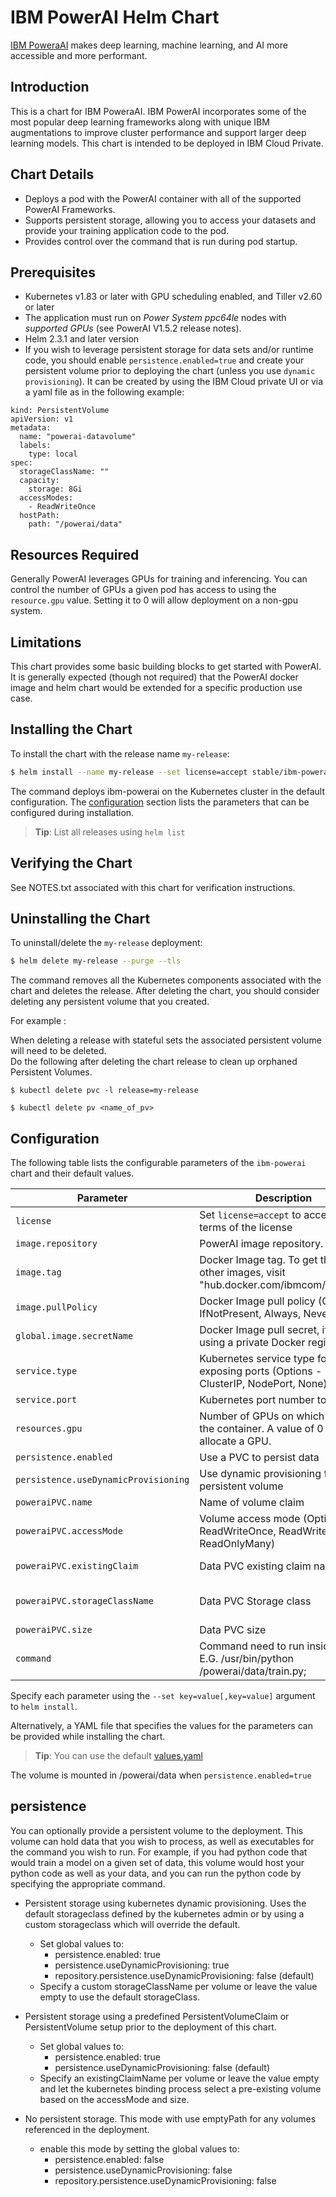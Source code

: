 [//]: # (Licensed Materials - Property of IBM)
[//]: # (5737-E67)
[//]: # (\(C\) Copyright IBM Corporation 2018 All Rights Reserved.)
[//]: # (US Government Users Restricted Rights - Use, duplication or)
[//]: # (disclosure restricted by GSA ADP Schedule Contract with IBM Corp.)


# IBM PowerAI Helm Chart

[IBM PoweraAI](https://developer.ibm.com/linuxonpower/deep-learning-powerai/) makes deep learning, machine learning, and AI more accessible and more performant.

## Introduction

This is a chart for IBM PoweraAI. IBM PowerAI incorporates some of the most popular deep learning frameworks along with unique IBM augmentations to improve cluster performance and support larger deep learning models. This chart is intended to be deployed in IBM Cloud Private.


## Chart Details

- Deploys a pod with the PowerAI container with all of the supported PowerAI Frameworks.
- Supports persistent storage, allowing you to access your datasets and provide your training application code to the pod.
- Provides control over the command that is run during pod startup.

## Prerequisites

- Kubernetes v1.83 or later with GPU scheduling enabled, and Tiller v2.60 or later
- The application must run on *Power System ppc64le* nodes with *supported GPUs* (see PowerAI V1.5.2 release notes).  
- Helm 2.3.1 and later version
- If you wish to leverage persistent storage for data sets and/or runtime code, you should enable `persistence.enabled=true` and create your persistent volume prior to deploying the chart (unless you use `dynamic provisioning`).  It can be created by using the IBM Cloud private UI or via a yaml file as in the following example:

```
kind: PersistentVolume
apiVersion: v1
metadata:
  name: "powerai-datavolume"
  labels:
    type: local
spec:
  storageClassName: ""
  capacity:
    storage: 8Gi
  accessModes:
    - ReadWriteOnce
  hostPath:
    path: "/powerai/data"

```
## Resources Required

Generally PowerAI leverages GPUs for training and inferencing.  You can control the number of GPUs a given pod has access to using the `resource.gpu` value.  Setting it to 0 will allow deployment on a non-gpu system.


## Limitations

This chart provides some basic building blocks to get started with PowerAI.  It is generally expected (though not required) that the PowerAI docker image and helm chart would be extended for a specific production use case.


## Installing the Chart

To install the chart with the release name `my-release`:

```bash
$ helm install --name my-release --set license=accept stable/ibm-powerai --tls
```

The command deploys ibm-powerai on the Kubernetes cluster in the default configuration. The [configuration](#configuration) section lists the parameters that can be configured during installation.

> **Tip**: List all releases using `helm list`

## Verifying the Chart
See NOTES.txt associated with this chart for verification instructions.

## Uninstalling the Chart

To uninstall/delete the `my-release` deployment:

```bash
$ helm delete my-release --purge --tls 
```

The command removes all the Kubernetes components associated with the chart and deletes the release. After deleting the chart, you should consider deleting any persistent volume that you created.

For example :

When deleting a release with stateful sets the associated persistent volume will need to be deleted.  
Do the following after deleting the chart release to clean up orphaned Persistent Volumes.


```console
$ kubectl delete pvc -l release=my-release
``` 
```console
$ kubectl delete pv <name_of_pv>
``` 

## Configuration
The following table lists the configurable parameters of the `ibm-powerai` chart and their default values.

| Parameter                        | Description                                     | Default                                                    |
| -------------------------------- | ----------------------------------------------- | ---------------------------------------------------------- |
| `license`                        | Set `license=accept` to accept the terms of the license | `Not accepted`                                     |
| `image.repository`               | PowerAI image repository.          | `hub.docker.com/ibmcom/powerai`                       |
| `image.tag`                      | Docker Image tag. To get the tag of other images, visit "hub.docker.com/ibmcom/powerai"                                    | `1.5.2-all-ubuntu16.04`                                                        |
| `image.pullPolicy`               | Docker Image pull policy (Options - IfNotPresent, Always, Never)                              | `IfNotPresent`                                             |
| `global.image.secretName`               | Docker Image pull secret, if you are using a private Docker registry | `nil`                                        |
| `service.type`                   | Kubernetes service type for exposing ports (Options - ClusterIP, NodePort, None)       | `nil`                                  |
| `service.port`                   | Kubernetes port number to expose       | `nil`                                  |
| `resources.gpu`          | Number of GPUs on which to run the container. A value of 0 will not allocate a GPU.  | `1`                                                   |
| `persistence.enabled`       | Use a PVC to persist data | `false`                                              |
| `persistence.useDynamicProvisioning`        | Use dynamic provisioning for persistent volume | `false`                                                 |
| `poweraiPVC.name`        | Name of volume claim | `datavolume`                                                 |
| `poweraiPVC.accessMode`        | Volume access mode (Options: ReadWriteOnce, ReadWriteMany, ReadOnlyMany) | `ReadWriteOnce`                                                 |
| `poweraiPVC.existingClaim`        | Data PVC existing claim name | nil (will create a new claim by default)                                                 |
| `poweraiPVC.storageClassName`     | Data PVC Storage class | nil (uses default cluster storage class for dynamic provisioning)                                            |
| `poweraiPVC.size`              | Data PVC size                          | `8Gi`                                        |
| `command`              | Command need to run inside pod. E.G. /usr/bin/python /powerai/data/train.py;                           | `nil` 

Specify each parameter using the `--set key=value[,key=value]` argument to `helm install`.

Alternatively, a YAML file that specifies the values for the parameters can be provided while installing the chart. 
> **Tip**: You can use the default [values.yaml](values.yaml)


The volume is mounted in /powerai/data when `persistence.enabled=true`


## persistence

You can optionally provide a persistent volume to the deployment. This volume can hold data that you wish to process, as well as executables for the command you wish to run. For example, if you had python code that would train a model on a given set of data, this volume would host your python code as well as your data, and you can run the python code by specifying the appropriate command.


- Persistent storage using kubernetes dynamic provisioning. Uses the default storageclass defined by the kubernetes admin or by using a custom storageclass which will override the default.
  - Set global values to:
    - persistence.enabled: true
    - persistence.useDynamicProvisioning: true
    - repository.persistence.useDynamicProvisioning: false (default)
  - Specify a custom storageClassName per volume or leave the value empty to use the default storageClass.


- Persistent storage using a predefined PersistentVolumeClaim or PersistentVolume setup prior to the deployment of this chart.
  - Set global values to:
    - persistence.enabled: true
    - persistence.useDynamicProvisioning: false (default)
  - Specify an existingClaimName per volume or leave the value empty and let the kubernetes binding process select a pre-existing volume based on the accessMode and size.


- No persistent storage. This mode with use emptyPath for any volumes referenced in the deployment.
  - enable this mode by setting the global values to:
    - persistence.enabled: false
    - persistence.useDynamicProvisioning: false
    - repository.persistence.useDynamicProvisioning: false
